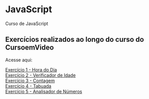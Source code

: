 # JavaScript
Curso de JavaScript

<h2>Exercícios realizados ao longo do curso do CursoemVideo</h2>
<p>Acesse aqui:</p>
<a href="https://emersonthiago168.github.io/javascript/cursodocursoemvideo/exercicios/exercicio1/" target="_blank">Exercício 1 - Hora do Dia</a> <br>
<a href="https://emersonthiago168.github.io/javascript/exercicios/exercicio2/" target="_blank">Exercício 2 - Verificador de Idade</a> <br>
<a href="https://emersonthiago168.github.io/javascript/exercicios/exercicio3/" target="_blank">Exercício 3 - Contagem</a> <br>
<a href="https://emersonthiago168.github.io/javascript/exercicios/exercicio4/" target="_blank">Exercício 4 - Tabuada</a> <br>
<a href="https://emersonthiago168.github.io/javascript/exercicios/exercicio5/" target="_blank">Exercício 5 - Analisador de Números</a>
